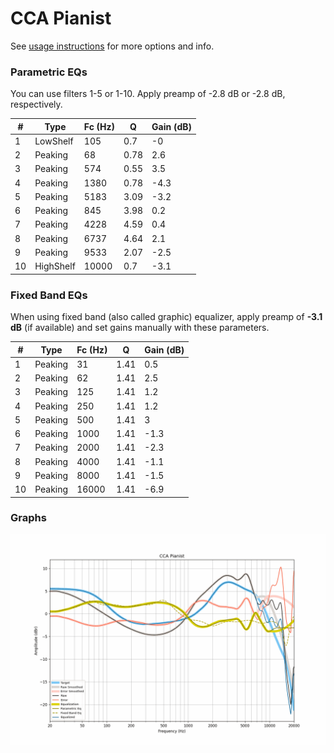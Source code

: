 # CCA Pianist
See [usage instructions](https://github.com/jaakkopasanen/AutoEq#usage) for more options and info.

### Parametric EQs
You can use filters 1-5 or 1-10. Apply preamp of -2.8 dB or -2.8 dB, respectively.

|   # | Type      |   Fc (Hz) |    Q |   Gain (dB) |
|-----|-----------|-----------|------|-------------|
|   1 | LowShelf  |       105 | 0.7  |        -0   |
|   2 | Peaking   |        68 | 0.78 |         2.6 |
|   3 | Peaking   |       574 | 0.55 |         3.5 |
|   4 | Peaking   |      1380 | 0.78 |        -4.3 |
|   5 | Peaking   |      5183 | 3.09 |        -3.2 |
|   6 | Peaking   |       845 | 3.98 |         0.2 |
|   7 | Peaking   |      4228 | 4.59 |         0.4 |
|   8 | Peaking   |      6737 | 4.64 |         2.1 |
|   9 | Peaking   |      9533 | 2.07 |        -2.5 |
|  10 | HighShelf |     10000 | 0.7  |        -3.1 |

### Fixed Band EQs
When using fixed band (also called graphic) equalizer, apply preamp of **-3.1 dB** (if available) and set gains manually with these parameters.

|   # | Type    |   Fc (Hz) |    Q |   Gain (dB) |
|-----|---------|-----------|------|-------------|
|   1 | Peaking |        31 | 1.41 |         0.5 |
|   2 | Peaking |        62 | 1.41 |         2.5 |
|   3 | Peaking |       125 | 1.41 |         1.2 |
|   4 | Peaking |       250 | 1.41 |         1.2 |
|   5 | Peaking |       500 | 1.41 |         3   |
|   6 | Peaking |      1000 | 1.41 |        -1.3 |
|   7 | Peaking |      2000 | 1.41 |        -2.3 |
|   8 | Peaking |      4000 | 1.41 |        -1.1 |
|   9 | Peaking |      8000 | 1.41 |        -1.5 |
|  10 | Peaking |     16000 | 1.41 |        -6.9 |

### Graphs
![](./CCA%20Pianist.png)
